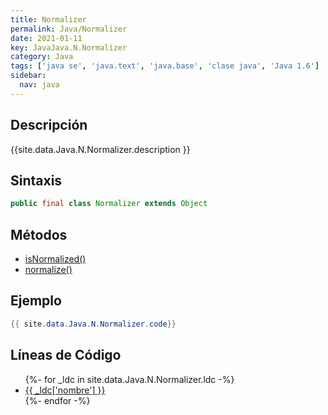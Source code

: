 ```yaml
---
title: Normalizer
permalink: Java/Normalizer
date: 2021-01-11
key: JavaJava.N.Normalizer
category: Java
tags: ['java se', 'java.text', 'java.base', 'clase java', 'Java 1.6']
sidebar: 
  nav: java
---
```


## Descripción
{{site.data.Java.N.Normalizer.description }}

## Sintaxis
~~~java
public final class Normalizer extends Object
~~~

## Métodos
* [isNormalized()](/Java/Normalizer/isNormalized)
* [normalize()](/Java/Normalizer/normalize)

## Ejemplo
~~~java
{{ site.data.Java.N.Normalizer.code}}
~~~

## Líneas de Código
<ul>
{%- for _ldc in site.data.Java.N.Normalizer.ldc -%}
   <li>
       <a href="{{_ldc['url'] }}">{{ _ldc['nombre'] }}</a>
   </li>
{%- endfor -%}
</ul>

